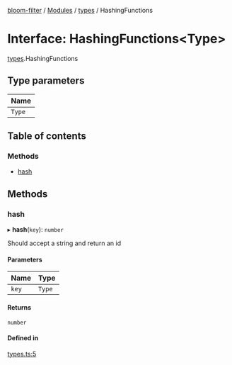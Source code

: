 [bloom-filter](../README.md) / [Modules](../modules.md) / [types](../modules/types.md) / HashingFunctions

# Interface: HashingFunctions<Type\>

[types](../modules/types.md).HashingFunctions

## Type parameters

| Name |
| :------ |
| `Type` |

## Table of contents

### Methods

- [hash](types.HashingFunctions.md#hash)

## Methods

### hash

▸ **hash**(`key`): `number`

Should accept a string and return an id

#### Parameters

| Name | Type |
| :------ | :------ |
| `key` | `Type` |

#### Returns

`number`

#### Defined in

[types.ts:5](https://github.com/rymnc/bloom-filter-ts/blob/594534a/lib/types.ts#L5)
